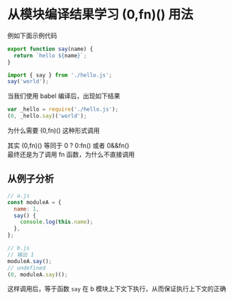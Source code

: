 # 从模块编译结果学习 (0,fn)() 用法

例如下面示例代码

```js [hello.js]
export function say(name) {
  return `hello ${name}`;
}
```

```js [index.js]
import { say } from './hello.js';
say('world');
```

当我们使用 babel 编译后，出现如下结果

```js [index.js]
var _hello = require('./hello.js');
(0, _hello.say)('world');
```

为什么需要 (0,fn)() 这种形式调用

其实 (0,fn)() 等同于 0 ? 0:fn() 或者 0&&fn()  
最终还是为了调用 fn 函数，为什么不直接调用

## 从例子分析

```js
// a.js
const moduleA = {
  name: 1,
  say() {
    console.log(this.name);
  },
};

// b.js
// 输出 1
moduleA.say();
// undefined
(0, moduleA.say)();
```

这样调用后，等于函数 `say` 在 b 模块上下文下执行，从而保证执行上下文的正确
